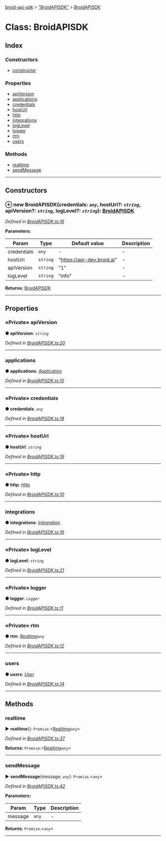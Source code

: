 [broid-api-sdk](../README.md) > ["BroidAPISDK"](../modules/_broidapisdk_.md) > [BroidAPISDK](../classes/_broidapisdk_.broidapisdk.md)



# Class: BroidAPISDK

## Index

### Constructors

* [constructor](_broidapisdk_.broidapisdk.md#constructor)


### Properties

* [apiVersion](_broidapisdk_.broidapisdk.md#apiversion)
* [applications](_broidapisdk_.broidapisdk.md#applications)
* [credentials](_broidapisdk_.broidapisdk.md#credentials)
* [hostUrl](_broidapisdk_.broidapisdk.md#hosturl)
* [http](_broidapisdk_.broidapisdk.md#http)
* [integrations](_broidapisdk_.broidapisdk.md#integrations)
* [logLevel](_broidapisdk_.broidapisdk.md#loglevel)
* [logger](_broidapisdk_.broidapisdk.md#logger)
* [rtm](_broidapisdk_.broidapisdk.md#rtm)
* [users](_broidapisdk_.broidapisdk.md#users)


### Methods

* [realtime](_broidapisdk_.broidapisdk.md#realtime)
* [sendMessage](_broidapisdk_.broidapisdk.md#sendmessage)



---
## Constructors
<a id="constructor"></a>


### ⊕ **new BroidAPISDK**(credentials: *`any`*, hostUrl?: *`string`*, apiVersion?: *`string`*, logLevel?: *`string`*): [BroidAPISDK](_broidapisdk_.broidapisdk.md)



*Defined in [BroidAPISDK.ts:16](https://github.com/broidHQ/broid-api-js-sdk/blob/905a367/src/BroidAPISDK.ts#L16)*



**Parameters:**

| Param | Type | Default value | Description |
| ------ | ------ | ------ | ------ |
| credentials | `any`  | - |   - |
| hostUrl | `string`  | &quot;https://api-dev.broid.ai&quot; |   - |
| apiVersion | `string`  | &quot;1&quot; |   - |
| logLevel | `string`  | &quot;info&quot; |   - |





**Returns:** [BroidAPISDK](_broidapisdk_.broidapisdk.md)

---


## Properties
<a id="apiversion"></a>

### «Private» apiVersion

**●  apiVersion**:  *`string`* 

*Defined in [BroidAPISDK.ts:20](https://github.com/broidHQ/broid-api-js-sdk/blob/905a367/src/BroidAPISDK.ts#L20)*





___

<a id="applications"></a>

###  applications

**●  applications**:  *[Application](_endpoints_application_.application.md)* 

*Defined in [BroidAPISDK.ts:15](https://github.com/broidHQ/broid-api-js-sdk/blob/905a367/src/BroidAPISDK.ts#L15)*





___

<a id="credentials"></a>

### «Private» credentials

**●  credentials**:  *`any`* 

*Defined in [BroidAPISDK.ts:18](https://github.com/broidHQ/broid-api-js-sdk/blob/905a367/src/BroidAPISDK.ts#L18)*





___

<a id="hosturl"></a>

### «Private» hostUrl

**●  hostUrl**:  *`string`* 

*Defined in [BroidAPISDK.ts:19](https://github.com/broidHQ/broid-api-js-sdk/blob/905a367/src/BroidAPISDK.ts#L19)*





___

<a id="http"></a>

### «Private» http

**●  http**:  *[Http](_helpers_http_.http.md)* 

*Defined in [BroidAPISDK.ts:10](https://github.com/broidHQ/broid-api-js-sdk/blob/905a367/src/BroidAPISDK.ts#L10)*





___

<a id="integrations"></a>

###  integrations

**●  integrations**:  *[Integration](_endpoints_integration_.integration.md)* 

*Defined in [BroidAPISDK.ts:16](https://github.com/broidHQ/broid-api-js-sdk/blob/905a367/src/BroidAPISDK.ts#L16)*





___

<a id="loglevel"></a>

### «Private» logLevel

**●  logLevel**:  *`string`* 

*Defined in [BroidAPISDK.ts:21](https://github.com/broidHQ/broid-api-js-sdk/blob/905a367/src/BroidAPISDK.ts#L21)*





___

<a id="logger"></a>

### «Private» logger

**●  logger**:  *`Logger`* 

*Defined in [BroidAPISDK.ts:11](https://github.com/broidHQ/broid-api-js-sdk/blob/905a367/src/BroidAPISDK.ts#L11)*





___

<a id="rtm"></a>

### «Private» rtm

**●  rtm**:  *[Realtime](_endpoints_realtime_.realtime.md)`any`* 

*Defined in [BroidAPISDK.ts:12](https://github.com/broidHQ/broid-api-js-sdk/blob/905a367/src/BroidAPISDK.ts#L12)*





___

<a id="users"></a>

###  users

**●  users**:  *[User](_endpoints_user_.user.md)* 

*Defined in [BroidAPISDK.ts:14](https://github.com/broidHQ/broid-api-js-sdk/blob/905a367/src/BroidAPISDK.ts#L14)*





___


## Methods
<a id="realtime"></a>

###  realtime

► **realtime**(): `Promise`.<[Realtime](_endpoints_realtime_.realtime.md)`any`>




*Defined in [BroidAPISDK.ts:37](https://github.com/broidHQ/broid-api-js-sdk/blob/905a367/src/BroidAPISDK.ts#L37)*





**Returns:** `Promise`.<[Realtime](_endpoints_realtime_.realtime.md)`any`>





___

<a id="sendmessage"></a>

###  sendMessage

► **sendMessage**(message: *`any`*): `Promise`.<`any`>




*Defined in [BroidAPISDK.ts:42](https://github.com/broidHQ/broid-api-js-sdk/blob/905a367/src/BroidAPISDK.ts#L42)*



**Parameters:**

| Param | Type | Description |
| ------ | ------ | ------ |
| message | `any`   |  - |





**Returns:** `Promise`.<`any`>





___


